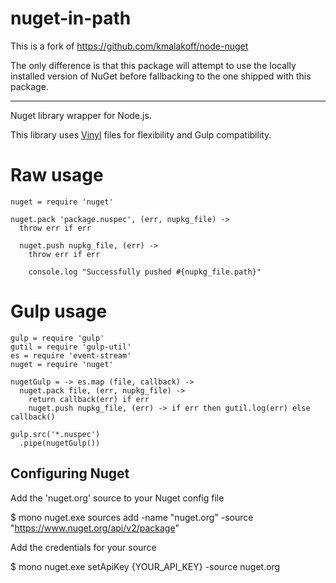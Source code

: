 nuget-in-path
==================

This is a fork of https://github.com/kmalakoff/node-nuget

The only difference is that this package will attempt to use the locally installed version of NuGet before
fallbacking to the one shipped with this package.

------

Nuget library wrapper for Node.js.

This library uses [Vinyl](https://github.com/wearefractal/vinyl) files for flexibility and Gulp compatibility.

# Raw usage

```
nuget = require 'nuget'

nuget.pack 'package.nuspec', (err, nupkg_file) ->
  throw err if err

  nuget.push nupkg_file, (err) ->
    throw err if err

    console.log "Successfully pushed #{nupkg_file.path}"
```

# Gulp usage

```
gulp = require 'gulp'
gutil = require 'gulp-util'
es = require 'event-stream'
nuget = require 'nuget'

nugetGulp = -> es.map (file, callback) ->
  nuget.pack file, (err, nupkg_file) ->
    return callback(err) if err
    nuget.push nupkg_file, (err) -> if err then gutil.log(err) else callback()

gulp.src('*.nuspec')
  .pipe(nugetGulp())
```

Configuring Nuget
-------------

Add the 'nuget.org' source to your Nuget config file

$ mono nuget.exe sources add -name "nuget.org" -source "https://www.nuget.org/api/v2/package"

Add the credentials for your source

$ mono nuget.exe setApiKey {YOUR_API_KEY} -source nuget.org
